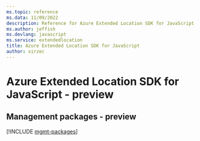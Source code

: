 ```yaml
---
ms.topic: reference
ms.data: 11/09/2022
description: Reference for Azure Extended Location SDK for JavaScript
ms.author: jeffish
ms.devlang: javascript
ms.service: extendedlocation
title: Azure Extended Location SDK for JavaScript
author: xirzec
---
```

# Azure Extended Location SDK for JavaScript - preview

## Management packages - preview
[!INCLUDE [mgmt-packages](extended-location-mgmt-index.md)]